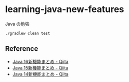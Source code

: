 # learning-java-new-features

Java の勉強

```shell
./gradlew clean test
```

## Reference

* [Java 16新機能まとめ - Qiita](https://qiita.com/nowokay/items/215769cdcb14d6c5412f)
* [Java 15新機能まとめ - Qiita](https://qiita.com/nowokay/items/2858699bc1cd89222cd8)
* [Java 14新機能まとめ - Qiita](https://qiita.com/nowokay/items/ec85d97a7cecaaac8123)

